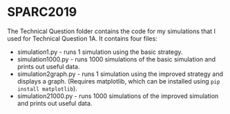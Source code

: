 # SPARC2019

The Technical Question folder contains the code for my simulations that I used for Technical Question 1A. It contains four files:
* simulation1.py - runs 1 simulation using the basic strategy.
* simulation1000.py - runs 1000 simulations of the basic simulation and prints out useful data.
* simulation2graph.py - runs 1 simulation using the improved strategy and displays a graph. (Requires matplotlib, which can be installed using `pip install matplotlib`).
* simulation21000.py - runs 1000 simulations of the improved simulation and prints out useful data.
